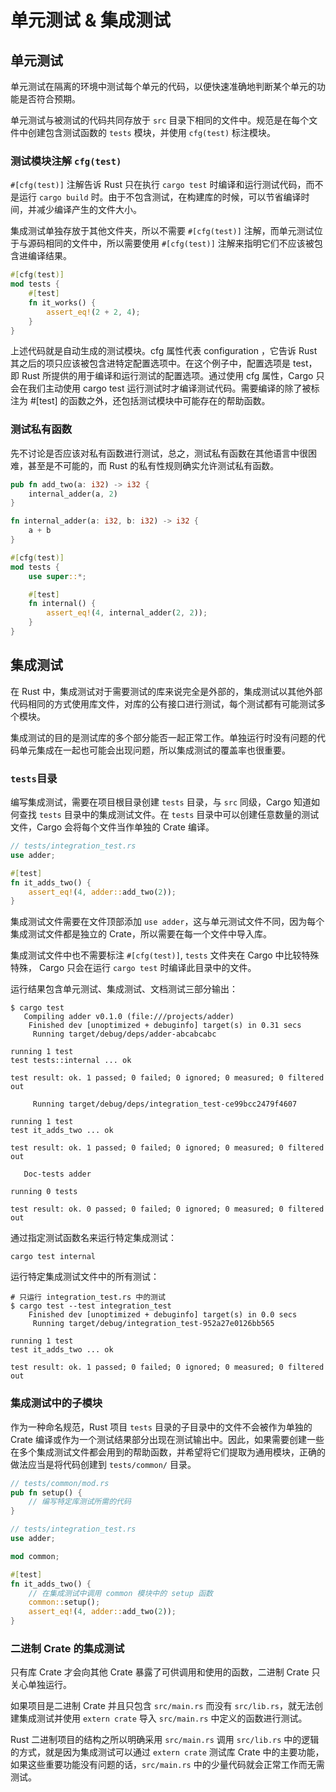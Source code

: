 # 单元测试 & 集成测试

## 单元测试

单元测试在隔离的环境中测试每个单元的代码，以便快速准确地判断某个单元的功能是否符合预期。

单元测试与被测试的代码共同存放于 `src` 目录下相同的文件中。规范是在每个文件中创建包含测试函数的 `tests` 模块，并使用 `cfg(test)` 标注模块。

### 测试模块注解 `cfg(test)`

`#[cfg(test)]` 注解告诉 Rust 只在执行 `cargo test` 时编译和运行测试代码，而不是运行 `cargo build` 时。由于不包含测试，在构建库的时候，可以节省编译时间，并减少编译产生的文件大小。

集成测试单独存放于其他文件夹，所以不需要 `#[cfg(test)]` 注解，而单元测试位于与源码相同的文件中，所以需要使用 `#[cfg(test)]` 注解来指明它们不应该被包含进编译结果。

```rust
#[cfg(test)]
mod tests {
    #[test]
    fn it_works() {
        assert_eq!(2 + 2, 4);
    }
}
```

上述代码就是自动生成的测试模块。cfg 属性代表 configuration ，它告诉 Rust 其之后的项只应该被包含进特定配置选项中。在这个例子中，配置选项是 test，即 Rust 所提供的用于编译和运行测试的配置选项。通过使用 cfg 属性，Cargo 只会在我们主动使用 cargo test 运行测试时才编译测试代码。需要编译的除了被标注为 #[test] 的函数之外，还包括测试模块中可能存在的帮助函数。

### 测试私有函数

先不讨论是否应该对私有函数进行测试，总之，测试私有函数在其他语言中很困难，甚至是不可能的，而 Rust 的私有性规则确实允许测试私有函数。

```rust
pub fn add_two(a: i32) -> i32 {
    internal_adder(a, 2)
}

fn internal_adder(a: i32, b: i32) -> i32 {
    a + b
}

#[cfg(test)]
mod tests {
    use super::*;

    #[test]
    fn internal() {
        assert_eq!(4, internal_adder(2, 2));
    }
}
```

## 集成测试

在 Rust 中，集成测试对于需要测试的库来说完全是外部的，集成测试以其他外部代码相同的方式使用库文件，对库的公有接口进行测试，每个测试都有可能测试多个模块。

集成测试的目的是测试库的多个部分能否一起正常工作。单独运行时没有问题的代码单元集成在一起也可能会出现问题，所以集成测试的覆盖率也很重要。

### `tests`目录

编写集成测试，需要在项目根目录创建 `tests` 目录，与 `src` 同级，Cargo 知道如何查找 `tests` 目录中的集成测试文件。在 `tests` 目录中可以创建任意数量的测试文件，Cargo 会将每个文件当作单独的 Crate 编译。

```rust
// tests/integration_test.rs
use adder;

#[test]
fn it_adds_two() {
    assert_eq!(4, adder::add_two(2));
}
```

集成测试文件需要在文件顶部添加 `use adder`，这与单元测试文件不同，因为每个集成测试文件都是独立的 Crate，所以需要在每一个文件中导入库。

集成测试文件中也不需要标注 `#[cfg(test)]`, `tests` 文件夹在 Cargo 中比较特殊特殊， Cargo 只会在运行 `cargo test` 时编译此目录中的文件。

运行结果包含单元测试、集成测试、文档测试三部分输出：

```shell
$ cargo test
   Compiling adder v0.1.0 (file:///projects/adder)
    Finished dev [unoptimized + debuginfo] target(s) in 0.31 secs
     Running target/debug/deps/adder-abcabcabc

running 1 test
test tests::internal ... ok

test result: ok. 1 passed; 0 failed; 0 ignored; 0 measured; 0 filtered out

     Running target/debug/deps/integration_test-ce99bcc2479f4607

running 1 test
test it_adds_two ... ok

test result: ok. 1 passed; 0 failed; 0 ignored; 0 measured; 0 filtered out

   Doc-tests adder

running 0 tests

test result: ok. 0 passed; 0 failed; 0 ignored; 0 measured; 0 filtered out
```

通过指定测试函数名来运行特定集成测试：

```shell
cargo test internal
```

运行特定集成测试文件中的所有测试：

```shell
# 只运行 integration_test.rs 中的测试
$ cargo test --test integration_test
    Finished dev [unoptimized + debuginfo] target(s) in 0.0 secs
     Running target/debug/integration_test-952a27e0126bb565

running 1 test
test it_adds_two ... ok

test result: ok. 1 passed; 0 failed; 0 ignored; 0 measured; 0 filtered out
```

### 集成测试中的子模块

作为一种命名规范，Rust 项目 `tests` 目录的子目录中的文件不会被作为单独的 Crate 编译或作为一个测试结果部分出现在测试输出中。因此，如果需要创建一些在多个集成测试文件都会用到的帮助函数，并希望将它们提取为通用模块，正确的做法应当是将代码创建到 `tests/common/` 目录。

```rust
// tests/common/mod.rs
pub fn setup() {
    // 编写特定库测试所需的代码
}
```

```rust
// tests/integration_test.rs
use adder;

mod common;

#[test]
fn it_adds_two() {
    // 在集成测试中调用 common 模块中的 setup 函数
    common::setup();
    assert_eq!(4, adder::add_two(2));
}
```

### 二进制 Crate 的集成测试

只有库 Crate 才会向其他 Crate 暴露了可供调用和使用的函数，二进制 Crate 只关心单独运行。

如果项目是二进制 Crate 并且只包含 `src/main.rs` 而没有 `src/lib.rs`，就无法创建集成测试并使用 `extern crate` 导入 `src/main.rs` 中定义的函数进行测试。

Rust 二进制项目的结构之所以明确采用 `src/main.rs` 调用 `src/lib.rs` 中的逻辑的方式，就是因为集成测试可以通过 `extern crate` 测试库 Crate 中的主要功能，如果这些重要功能没有问题的话，`src/main.rs` 中的少量代码就会正常工作而无需测试。
